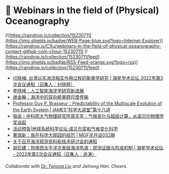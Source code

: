 # 🌊 Webinars in the field of (Physical) Oceanography

[![https://raindrop.io/collection/15230711](https://img.shields.io/badge/WEB-Page-blue.svg?logo=Internet-Explorer)](https://raindrop.io/CXu/webinars-in-the-field-of-physical-oceanography-contact-github-com-chouj-15230711) [![https://raindrop.io/collection/15230711/feed](https://img.shields.io/badge/RSS-Feed-orange.svg?logo=rss)](https://raindrop.io/collection/15230711/feed)

<!-- BLOG-POST-LIST:START -->
- [闫晓梅: 台湾以东涡流相互作用过程的能量学研究 | 海星学术论坛 2022年第3次会议通知（召集人：刘晓辉）](https://mp.weixin.qq.com/s/bZzuxuduWjKnQngoNKbIcg)
- [李晓峰：人工智能海洋学研究新进展](https://mp.weixin.qq.com/s/I7Rof5nwwLhevpXShBhJ_g)
- [谢金翰：海洋中的双向能量跨尺度传输](https://mp.weixin.qq.com/s/PooxIGP9B1Mrbuuc72Ax8w)
- [Professor Guy P. Brasseur：Predictability of the Multiscale Evolution of the Earth System | IAMES“科学大讲堂”第十八讲](https://mp.weixin.qq.com/s/pYz85V27yAfa1MgVyeEOMw)
- [咖说｜中科院大气物理研究所周天军：气候变化与超级计算，从诺贝尔物理学奖谈起](https://mp.weixin.qq.com/s/Oxo8P4e8Sjil7PmwWV4FNw)
- [活动预告|地球系统科学论坛:诺贝尔奖和气候变化科学](https://mp.weixin.qq.com/s/TNATp2KJ9MQbVEFvZhRtrQ)
- [黄瑞新：我在科学大观园的经历 | MGF半月谈032期](https://mp.weixin.qq.com/s/VtALUYU6Y0gA-9AqNjgE3Q#/)
- [关于召开海洋观测资料和技术研讨会的通知](https://mp.weixin.qq.com/s/qcDU0ncSMsctNulPLkizRg#/)
- [胡石建：热带西太平洋次表层海洋热浪：观测证据与形成机制 | 海星学术论坛 - 2022年第2次会议通知（召集人：连涛）](https://mp.weixin.qq.com/s/0s-n7fIrlX7HO35EPJLESQ#/)
<!-- BLOG-POST-LIST:END -->

###### Collaborate with [Dr. Tongya Liu](https://liutongya.github.io/) and Jiehong Han. Cheers.
